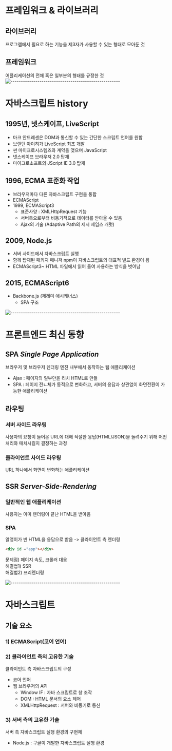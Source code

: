 
# 프레임워크 & 라이브러리
## 라이브러리
프로그램에서 필요로 하는 기능을 제3자가 사용할 수 있는 형태로 모아둔 것
## 프레임워크
어플리케이션의 전체 혹은 일부분의 형태를 규정한 것
![-----------------------------------------------------](https://raw.githubusercontent.com/andreasbm/readme/master/assets/lines/rainbow.png)


# 자바스크립트 history

## 1995년, 넷스케이프, LiveScript
- 마크 안드레센은 DOM과 통신할 수 있는 간단한 스크립트 언어를 원함
- 브랜던 아이히가 LiveScript 최초 개발
- 썬 마이크로시스템즈와 계약을 맺으며 JavaScript
- 넷스케이프 브라우저 2.0 탑재
- 마이크로소프트의 JScript IE 3.0 탑재


## 1996, ECMA 표준화 작업
- 브라우저마다 다른 자바스크립트 구현을 통합
- ECMAScript
- 1999, ECMAScript3
    - 표준사양 : XMLHttpRequest 기능
    - 서버측으로부터 비동기적으로 데이터를 받아올 수 있음
    - Ajax의 기술 (Adaptive Path의 제시 제임스 개럿)

## 2009, Node.js
- 서버 사이드에서 자바스크립트 실행
- 함께 탑재된 패키지 매니저 npm이 자바스크립트의 대표적  빌드 환경이 됨
- ECMAScript3~ HTML 파일에서 읽어 들여 사용하는 방식을 벗어남

## 2015, ECMAScript6
- Backbone.js (제레미 애시케너스) 
    - SPA 구조

![-----------------------------------------------------](https://raw.githubusercontent.com/andreasbm/readme/master/assets/lines/rainbow.png)

# 프론트엔드 최신 동향
## SPA _Single Page Application_
브라우저 및 브라우저 렌더링 엔진 내부에서 동작하는 웹 애플리케이션

- Ajax : 페이지의 일부만을 리치 HTML로 만듦
- SPA : 페이지 전ㄴ체가 동적으로 변화하고, 서버의 응답과 상관없이 화면전환이 가능한 애플리케이션

## 라우팅
### 서버 사이드 라우팅
사용자의 요청이 들어온 URL에 대해 적절한 응답(HTML/JSON)을 돌려주기 위해 어떤 처리와 매치시킬지 결정하는 과정
### 클라이언트 사이드 라우팅
URL 하나에서 화면이 변화하는 애플리케이션 

## SSR _Server-Side-Rendering_
### 일반적인 웹 애플리케이션
사용자는 이미 렌더링이 끝난 HTML을 받아옴
### SPA
알맹이가 빈 HTML을 응답으로 받음 -> 클라이언트 측 렌더링
```html
<div id ="app"></div>
```
문제점) 페이지 속도, 크롤러 대응   
해결법1) SSR  
해결법2) 프리렌더링

![-----------------------------------------------------](https://raw.githubusercontent.com/andreasbm/readme/master/assets/lines/rainbow.png)


# 자바스크립트
## 기술 요소
### 1) ECMAScript(코어 언어)
### 2) 클라이언트 측의 고유한 기술 
클라이언트 측 자바스크립트의 구성
- 코어 언어
- 웹 브라우저의 API
    - Window IF : 자바 스크립트로 창 조작
    - DOM : HTML 문서의 요소 제어
    - XMLHttpRequest : 서버와 비동기로 통신
### 3) 서버 측의 고유한 기술 
서버 측 자바스크립트 실행 환경의 구현체
- Node.js : 구글이 개발한 자바스크립트 실행 환경

